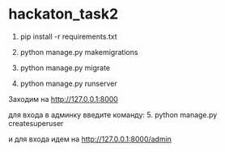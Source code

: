# hackaton_task2
1. pip install -r requirements.txt


2. python manage.py makemigrations
3. python manage.py migrate

4. python manage.py runserver


Заходим на  http://127.0.0.1:8000

для входа в админку введите команду:
5. python manage.py createsuperuser

и для входа идем на http://127.0.0.1:8000/admin
